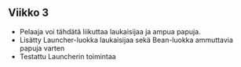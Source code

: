 ## Viikko 3
* Pelaaja voi tähdätä liikuttaa laukaisijaa ja ampua papuja.
* Lisätty Launcher-luokka laukaisijaa sekä Bean-luokka ammuttavia papuja varten
* Testattu Launcherin toimintaa
